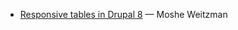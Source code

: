 - [Responsive tables in Drupal 8](https://www.acquia.com/blog/responsive-tables-drupal-8) — Moshe Weitzman
